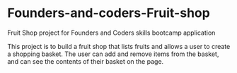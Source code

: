 # Founders-and-coders-Fruit-shop

Fruit Shop project for Founders and Coders skills bootcamp application

This project is to build a fruit shop that lists fruits and allows a user to create a shopping basket. The user can add and remove items from the basket, and can see the contents of their basket on the page.
